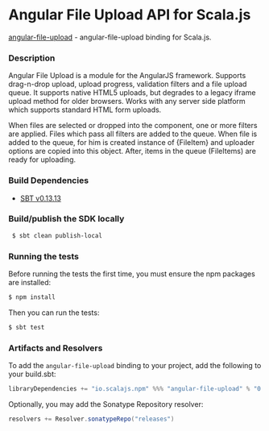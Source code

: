 Angular File Upload API for Scala.js
================================
[angular-file-upload](https://www.npmjs.com/package/angular-file-upload) - angular-file-upload binding for Scala.js.

### Description

Angular File Upload is a module for the AngularJS framework. Supports drag-n-drop upload, upload progress, 
validation filters and a file upload queue. It supports native HTML5 uploads, but degrades to a legacy iframe 
upload method for older browsers. Works with any server side platform which supports standard HTML form uploads.

When files are selected or dropped into the component, one or more filters are applied. Files which pass all filters 
are added to the queue. When file is added to the queue, for him is created instance of {FileItem} and uploader 
options are copied into this object. After, items in the queue (FileItems) are ready for uploading.

### Build Dependencies

* [SBT v0.13.13](http://www.scala-sbt.org/download.html)

### Build/publish the SDK locally

```bash
 $ sbt clean publish-local
```

### Running the tests

Before running the tests the first time, you must ensure the npm packages are installed:

```bash
$ npm install
```

Then you can run the tests:

```bash
$ sbt test
```

### Artifacts and Resolvers

To add the `angular-file-upload` binding to your project, add the following to your build.sbt:  

```sbt
libraryDependencies += "io.scalajs.npm" %%% "angular-file-upload" % "0.4.0-pre5"
```

Optionally, you may add the Sonatype Repository resolver:

```sbt   
resolvers += Resolver.sonatypeRepo("releases") 
```